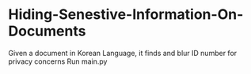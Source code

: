 # Hiding-Senestive-Information-On-Documents
Given a document in Korean Language, it finds and blur ID number for privacy concerns
Run main.py
